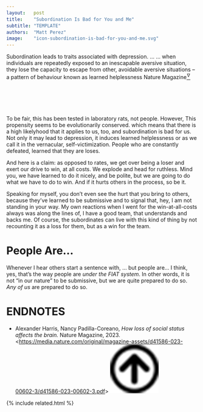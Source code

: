 ```yaml
---
layout:   post
title:    "Subordination Is Bad for You and Me"
subtitle: "TEMPLATE"
authors:  "Matt Perez"
image:    "icon-subordination-is-bad-for-you-and-me.svg"
---
```


<div style="display:none;">
 <p>&ldquo;Subordination leads to traits associated with depression.&rsquo;</p>
</div>

 <div class="_citation">
   <span class="_quotespan">Subordination leads to traits associated with depression.</span>
   &hellip;
   <span class="_quotespan">&hellip; when individuals are repeatedly exposed to an inescapable aversive situation, they lose the capacity to escape from other, avoidable aversive situations &ndash; a pattern of behaviour known as learned helplessness</span>
   <span id="_signature">Nature Magazine<a href="#en01"><sup id="bm01">&hairsp;&nabla;&hairsp;</sup></a></span>
 </div>

<h1>&nbsp;</h1>
 <p>To be fair, this has been tested in laboratory rats, not people. However, <span class="_quotespan">This propensity seems to be evolutionarily conserved.</span> which means that there is a high likelyhood that it applies to us, too, and subordination is bad for us. Not only it may lead to depression, it induces learned helplessness or as we call it in the vernacular, self-victimization. People who are constantly defeated, learned that they are loses.</p>
 <p>And here is a claim: as opposed to rates, we get over being a loser and exert our drive to win, at all costs. We explode and head for ruthless. Mind you, we have learned to do it nicely, and be polite, but we are going to do what we have to do to win. And if it hurts others in the process, so be it.</p>
 <p>Speaking for myself, you don&rsquo;t even see the hurt that you bring to others, because they&rsquo;ve learned to be submissive and to signal that, <span class="_quotespan">hey, I am not standing in your way.</span> My own reactions when I went for the win-at-all-costs always was along the lines of, <span class="_quotespan">I have a good team, that understands and backs me.</span> Of course, the subordinates can live with this kind of thing by not recounting it as a loss for them, but as a win for the team.</p>

<h1>People Are&hellip;</h1>
 <p>
   Whenever I hear others start a sentence with,
   <span class="_quotespan">&hellip; but people are&hellip;</span>
   I think,
   <span class="_quotespan">yes, that&rsquo;s the way people are <em>under the
   <span class="_paradigm">FIAT</span> system</em></span>.
   In other words, it is not &ldquo;in our nature&rdquo; to be submissive, but we are quite prepared to do so.
   <em>Any of us</em>
   are prepared to do so.
  </p>

<h1 class="_section">ENDNOTES</h1>
 <ul>
  <li id="en01">
   <p class="_list-item">
    Alexander Harris, Nancy Padilla-Coreano,
    <em>How loss of social status affects the brain.</em>
    Nature Magazine, 2023.
    &lt;<a href="https://media.nature.com/original/magazine-assets/d41586-023-00602-3/d41586-023-00602-3.pdf" target="_blank">https://media.nature.com/original/magazine-assets/d41586-023-00602-3/d41586-023-00602-3.pdf</a>&gt;
    <a class="_uparrow" href="#bm01"><img src="/assets/img/arrow-up-icon.png"></a>
   </p>
  </li>
 </ul>

{% include related.html %}